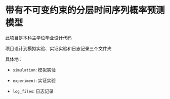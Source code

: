 # 带有不可变约束的分层时间序列概率预测模型

此项目是本科主学位毕业设计代码

项目设计到模拟实验、实证实验和日志记录三个文件夹

具体地：

* `simulation`: 模拟实验

* `experiment`: 实证实验

* `log_files`: 日志记录

  





